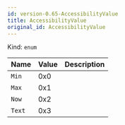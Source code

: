 ```yaml
---
id: version-0.65-AccessibilityValue
title: AccessibilityValue
original_id: AccessibilityValue
---
```


Kind: `enum`

| Name |  Value | Description |
|--|--|--|
|`Min` | 0x0  |  |
|`Max` | 0x1  |  |
|`Now` | 0x2  |  |
|`Text` | 0x3  |  |
